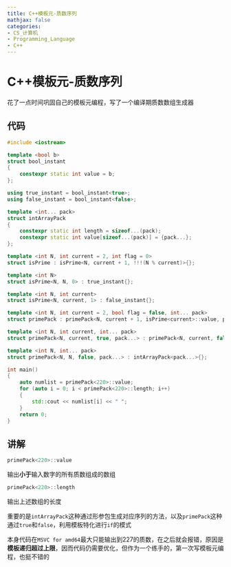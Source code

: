 ```yaml
---
title: C++模板元-质数序列
mathjax: false
categories:
- CS_计算机
- Programming_Language
- C++
---
```



# C++模板元-质数序列
花了一点时间巩固自己的模板元编程，写了一个编译期质数数组生成器
<!--more-->

## 代码
```c++
#include <iostream>

template <bool b>
struct bool_instant
{
    constexpr static int value = b;
};

using true_instant = bool_instant<true>;
using false_instant = bool_instant<false>;

template <int... pack>
struct intArrayPack
{
    constexpr static int length = sizeof...(pack);
    constexpr static int value[sizeof...(pack)] = {pack...};
};

template <int N, int current = 2, int flag = 0>
struct isPrime : isPrime<N, current + 1, !!!(N % current)>{};

template <int N>
struct isPrime<N, N, 0> : true_instant{};

template <int N, int current>
struct isPrime<N, current, 1> : false_instant{};

template <int N, int current = 2, bool flag = false, int... pack>
struct primePack : primePack<N, current + 1, isPrime<current>::value, pack...>{};

template <int N, int current, int... pack>
struct primePack<N, current, true, pack...> : primePack<N, current, false, current - 1, pack...>{};

template <int N, int... pack>
struct primePack<N, N, false, pack...> : intArrayPack<pack...>{};

int main()
{
    auto numlist = primePack<220>::value;
    for (auto i = 0; i < primePack<220>::length; i++)
    {
        std::cout << numlist[i] << " ";
    }
    return 0;
}
```

## 讲解
```c++
primePack<220>::value
```

输出**小于**输入数字的所有质数组成的数组

```c++
primePack<220>::length
```

输出上述数组的长度


重要的是`intArrayPack`这种通过形参包生成对应序列的方法，以及`primePack`这种通过`true`和`false`，利用模板特化进行`if`的模式

本身代码在`MSVC for amd64`最大只能输出到227的质数，在之后就会报错，原因是**模板递归超过上限**，因而代码仍需要优化，但作为一个练手的，第一次写模板元编程，也挺不错的